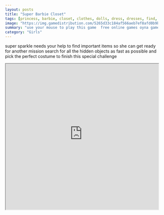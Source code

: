```yaml
---
layout: posts
title: "Super Barbie Closet"
tags: [princess, barbie, closet, clothes, dolls, dress, dresses, find, girlsplay, hidden, items, objects, power, room, seek, super, sparkle, free, online, games, oyna, game, free, games, play, play, games]
image: "https://img.gamedistribution.com/5265d33c184af566aeb7ef8afd0b9b03.jpg"
summary: "use your mouse to play this game  free online games oyna game free games play play games"
category: "Girls"
---
```


super sparkle needs your help to find important items so she can get ready for another mission search for all the hidden objects as fast as possible and pick the perfect costume to finish this special challenge

<iframe width="100%" height="480px;" src="https://flash.gamedistribution.com?game=5265d33c184af566aeb7ef8afd0b9b03"></iframe>